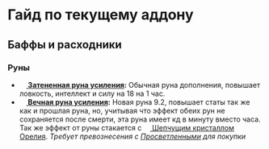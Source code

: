 # Гайд по текущему аддону

## Баффы и расходники
### Руны
- **<a href="https://ru.wowhead.com/item=181468"><img src="https://wow.zamimg.com/images/wow/icons/large/inv_misc_gem_azuredraenite_01.jpg" width="13" height="13"/> Затененная руна усиления</a>:** Обычная руна дополнения, повышает ловкость, интеллект и силу на 18 на 1 час.
- **<a href="https://ru.wowhead.com/item=190384/"><img src="https://wow.zamimg.com/images/wow/icons/large/inv_jewelcrafting_optionalreagent_02.jpg" width="13" height="13"/> Вечная руна усиления</a>:** Новая руна 9.2, повышает статы так же как и прошлая руна, но, учитывая что эффект обеих рун не сохраняется после смерти, эта руна имеет кд в минуту вместо часа. Так же эффект от руны стакается с <a href="https://ru.wowhead.com/item=118922/"><img src="https://wow.zamimg.com/images/wow/icons/large/inv_enchant_shardshadowfrostlarge.jpg" width="13" height="13"/> Шепчущим кристаллом Орелия</a>. *Требует превознесения с <a href="https://ru.wowhead.com/faction=2478/">Просветленными</a> для покупки*